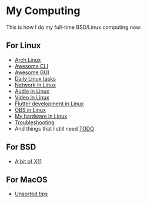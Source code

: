 # My Computing
 
This is how I do my full-time BSD/Linux computing now:

## For Linux

- [Arch Linux](doc/arch.md)
- [Awesome CLI](doc/cli.md)
- [Awesome GUI](doc/gui.md)
- [Daily Linux tasks](doc/daily.md)
- [Network in Linux](doc/network.md)
- [Audio in Linux](doc/audio.md)
- [Video in Linux](doc/video.md)
- [Flutter development in Linux](doc/flutter.md)
- [OBS in Linux](doc/obs.md)
- [My hardware in Linux](doc/hardware.md)
- [Troubleshooting](doc/troubleshooting.md)
- And things that I still need [TODO](doc/TODO.md)

## For BSD

- [A bit of X11](bsd/readme.md)

## For MacOS

- [Unsorted tips](mac/readme.md)
